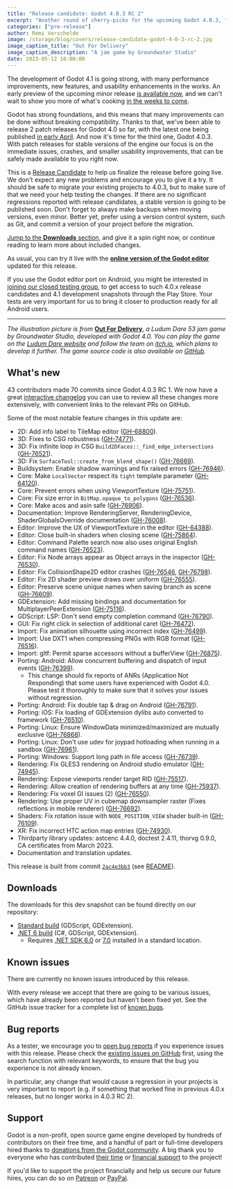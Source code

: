 ```yaml
---
title: "Release candidate: Godot 4.0.3 RC 2"
excerpt: "Another round of cherry-picks for the upcoming Godot 4.0.3, fixing a few regressions reported against RC 1 and backporting more important fixes."
categories: ["pre-release"]
author: Rémi Verschelde
image: /storage/blog/covers/release-candidate-godot-4-0-3-rc-2.jpg
image_caption_title: "Out For Delivery"
image_caption_description: "A jam game by Groundwater Studio"
date: 2023-05-12 16:00:00
---
```


The development of Godot 4.1 is going strong, with many performance improvements, new features, and usability enhancements in the works. An early preview of the upcoming minor release [is available now](/article/dev-snapshot-godot-4-1-dev-2), and we can't wait to show you more of what's cooking [in the weeks to come](/article/release-management-4-1).

Godot has strong foundations, and this means that many improvements can be done without breaking compatibility. Thanks to that, we've been able to release 2 patch releases for Godot 4.0 so far, with the latest one being published [in early April](/article/maintenance-release-godot-4-0-2). And now it's time for the third one, Godot 4.0.3. With patch releases for stable versions of the engine our focus is on the immediate issues, crashes, and smaller usability improvements, that can be safely made available to you right now.

This is a [Release Candidate](https://en.wikipedia.org/wiki/Software_release_life_cycle#Release_candidate) to help us finalize the release before going live. We don't expect any new problems and encourage you to give it a try. It should be safe to migrate your existing projects to 4.0.3, but to make sure of that we need your help testing the changes. If there are no significant regressions reported with release candidates, a stable version is going to be published soon. Don't forget to always make backups when moving versions, even minor. Better yet, prefer using a version control system, such as Git, and commit a version of your project before the migration.

[Jump to the **Downloads** section](#downloads), and give it a spin right now, or continue reading to learn more about included changes.

As usual, you can try it live with the [**online version of the Godot editor**](https://editor.godotengine.org/releases/4.0.3.rc2/godot.editor.html) updated for this release.

If you use the Godot editor port on Android, you might be interested in [joining our closed testing group](https://groups.google.com/g/godot-testers), to get access to such 4.0.x release candidates and 4.1 development snapshots through the Play Store. Your tests are very important for us to bring it closer to production ready for all Android users.

-----

*The illustration picture is from* [**Out For Delivery**](https://ldjam.com/events/ludum-dare/53/out-for-delivery), *a Ludum Dare 53 jam game by Groundwater Studio, developed with Godot 4.0. You can play the game on the [Ludum Dare website](https://ldjam.com/events/ludum-dare/53/out-for-delivery) and follow the team on [itch.io](https://groundwater.itch.io/), which plans to develop it further. The game source code is also available on [GitHub](https://github.com/meloncolle/LD53/).*

## What's new

43 contributors made 70 commits since Godot 4.0.3 RC 1. We now have a great [interactive changelog](https://godotengine.github.io/godot-interactive-changelog/#4.0.3-rc2) you can use to review all these changes more extensively, with convenient links to the relevant PRs on GitHub.

Some of the most notable feature changes in this update are:

- 2D: Add info label to TileMap editor ([GH-68800](https://github.com/godotengine/godot/pull/68800)).
- 3D: Fixes to CSG robustness ([GH-74771](https://github.com/godotengine/godot/pull/74771)).
- 3D: Fix infinite loop in CSG `Build2DFaces::_find_edge_intersections` ([GH-76521](https://github.com/godotengine/godot/pull/76521)).
- 3D: Fix `SurfaceTool::create_from_blend_shape()` ([GH-76669](https://github.com/godotengine/godot/pull/76669)).
- Buildsystem: Enable shadow warnings and fix raised errors ([GH-76946](https://github.com/godotengine/godot/pull/76946)).
- Core: Make `LocalVector` respect its `tight` template parameter ([GH-64120](https://github.com/godotengine/godot/pull/64120)).
- Core: Prevent errors when using ViewportTexture ([GH-75751](https://github.com/godotengine/godot/pull/75751)).
- Core: Fix size error in `BitMap.opaque_to_polygons` ([GH-76536](https://github.com/godotengine/godot/pull/76536)).
- Core: Make acos and asin safe ([GH-76906](https://github.com/godotengine/godot/pull/76906)).
- Documentation: Improve RenderingServer, RenderingDevice, ShaderGlobalsOverride documentation ([GH-76008](https://github.com/godotengine/godot/pull/76008)).
- Editor: Improve the UX of ViewportTexture in the editor ([GH-64388](https://github.com/godotengine/godot/pull/64388)).
- Editor: Close built-in shaders when closing scene ([GH-75864](https://github.com/godotengine/godot/pull/75864)).
- Editor: Command Palette search now also uses original English command names ([GH-76523](https://github.com/godotengine/godot/pull/76523)).
- Editor: Fix Node arrays appear as Object arrays in the inspector ([GH-76530](https://github.com/godotengine/godot/pull/76530)).
- Editor: Fix CollisionShape2D editor crashes ([GH-76546](https://github.com/godotengine/godot/pull/76546), [GH-76798](https://github.com/godotengine/godot/pull/76798)).
- Editor: Fix 2D shader preview draws over uniform ([GH-76555](https://github.com/godotengine/godot/pull/76555)).
- Editor: Preserve scene unique names when saving branch as scene ([GH-76609](https://github.com/godotengine/godot/pull/76609)).
- GDExtension: Add missing bindings and documentation for MultiplayerPeerExtension ([GH-75116](https://github.com/godotengine/godot/pull/75116)).
- GDScript: LSP: Don't send empty completion command ([GH-76790](https://github.com/godotengine/godot/pull/76790)).
- GUI: Fix right click in selection of additional caret ([GH-76472](https://github.com/godotengine/godot/pull/76472)).
- Import: Fix animation silhouette using incorrect index ([GH-76499](https://github.com/godotengine/godot/pull/76499)).
- Import: Use DXT1 when compressing PNGs with RGB format ([GH-76516](https://github.com/godotengine/godot/pull/76516)).
- Import: gltf: Permit sparse accessors without a bufferView ([GH-76875](https://github.com/godotengine/godot/pull/76875)).
- Porting: Android: Allow concurrent buffering and dispatch of input events ([GH-76399](https://github.com/godotengine/godot/pull/76399)).
  * This change should fix reports of ANRs (Application Not Responding) that some users have experienced with Godot 4.0. Please test it thoroughly to make sure that it solves your issues without regression.
- Porting: Android: Fix double tap & drag on Android ([GH-76791](https://github.com/godotengine/godot/pull/76791)).
- Porting: iOS: Fix loading of GDExtension dylibs auto converted to framework ([GH-76510](https://github.com/godotengine/godot/pull/76510)).
- Porting: Linux: Ensure WindowData minimized/maximized are mutually exclusive ([GH-76868](https://github.com/godotengine/godot/pull/76868)).
- Porting: Linux: Don't use udev for joypad hotloading when running in a sandbox ([GH-76961](https://github.com/godotengine/godot/pull/76961)).
- Porting: Windows: Support long path in file access ([GH-76739](https://github.com/godotengine/godot/pull/76739)).
- Rendering: Fix GLES3 rendering on Android studio emulator ([GH-74945](https://github.com/godotengine/godot/pull/74945)).
- Rendering: Expose viewports render target RID ([GH-75517](https://github.com/godotengine/godot/pull/75517)).
- Rendering: Allow creation of rendering buffers at any time ([GH-75937](https://github.com/godotengine/godot/pull/75937)).
- Rendering: Fix voxel GI issues (2) ([GH-76550](https://github.com/godotengine/godot/pull/76550)).
- Rendering: Use proper UV in cubemap downsampler raster (Fixes reflections in mobile renderer) ([GH-76692](https://github.com/godotengine/godot/pull/76692)).
- Shaders: Fix rotation issue with `NODE_POSITION_VIEW` shader built-in ([GH-76109](https://github.com/godotengine/godot/pull/76109)).
- XR: Fix incorrect HTC action map entries ([GH-74930](https://github.com/godotengine/godot/pull/74930)).
- Thirdparty library updates: astcenc 4.4.0, doctest 2.4.11, thorvg 0.9.0, CA certificates from March 2023.
- Documentation and translation updates.

This release is built from commit [`2ac4e3bb3`](https://github.com/godotengine/godot/commit/2ac4e3bb30517998916bb6b81b7b76788276038c) (see [README](https://github.com/godotengine/godot-builds/releases/download/4.0.3-rc2/README.txt)).

## Downloads

The downloads for this dev snapshot can be found directly on our repository:

* [Standard build](https://github.com/godotengine/godot-builds/releases/4.0.3-rc2) (GDScript, GDExtension).
* [.NET 6 build](https://github.com/godotengine/godot-builds/releases/4.0.3-rc2) (C#, GDScript, GDExtension).
  - Requires [.NET SDK 6.0](https://dotnet.microsoft.com/en-us/download/dotnet/6.0) or [7.0](https://dotnet.microsoft.com/en-us/download/dotnet/7.0) installed in a standard location.

## Known issues

There are currently no known issues introduced by this release.

With every release we accept that there are going to be various issues, which have already been reported but haven't been fixed yet. See the GitHub issue tracker for a complete list of [known bugs](https://github.com/godotengine/godot/issues?q=is%3Aissue+is%3Aopen+label%3Abug+).

## Bug reports

As a tester, we encourage you to [open bug reports](https://github.com/godotengine/godot/issues) if you experience issues with this release. Please check the [existing issues on GitHub](https://github.com/godotengine/godot/issues) first, using the search function with relevant keywords, to ensure that the bug you experience is not already known.

In particular, any change that would cause a regression in your projects is very important to report (e.g. if something that worked fine in previous 4.0.x releases, but no longer works in 4.0.3 RC 2).

## Support

Godot is a non-profit, open source game engine developed by hundreds of contributors on their free time, and a handful of part or full-time developers hired thanks to [donations from the Godot community](/donate). A big thank you to everyone who has contributed [their time](https://github.com/godotengine/godot/blob/master/AUTHORS.md) or [financial support](https://github.com/godotengine/godot/blob/master/DONORS.md) to the project!

If you'd like to support the project financially and help us secure our future hires, you can do so on [Patreon](https://www.patreon.com/godotengine) or [PayPal](/donate).
